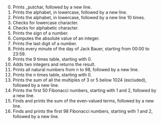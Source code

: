 0. Prints _putchar, followed by a new line.
1. Prints the alphabet, in lowercase, followed by a new line.
2. Prints the alphabet, in lowercase, followed by a new line 10 times.
3. Checks for lowercase character.
4. Checks for alphabetic character.
5. Prints the sign of a number.
6. Computes the absolute value of an integer.
7. Prints the last digit of a number.
8. Prints every minute of the day of Jack Bauer, starting from 00:00 to 23:59.
9. Prints the 9 times table, starting with 0.
10. Adds two integers and returns the result.
11. Prints all natural numbers from n to 98, followed by a new line.
100. Prints the n times table, starting with 0.
101. Prints the sum of all the multiples of 3 or 5 below 1024 (excluded), followed by a new line.
102. Prints the first 50 Fibonacci numbers, starting with 1 and 2, followed by a new line.
103. Finds and prints the sum of the even-valued terms, followed by a new line.
104. Finds and prints the first 98 Fibonacci numbers, starting with 1 and 2, followed by a new line.

